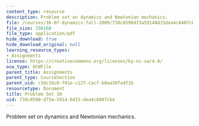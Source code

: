 ```yaml
---
content_type: resource
description: Problem set on dynamics and Newtonian mechanics.
file: /courses/16-07-dynamics-fall-2009/738c8590d73a59148d15dea4c8407cb4_MIT16_07F09_hw10.pdf
file_size: 256168
file_type: application/pdf
hide_download: true
hide_download_original: null
learning_resource_types:
- Assignments
license: https://creativecommons.org/licenses/by-nc-sa/4.0/
ocw_type: OCWFile
parent_title: Assignments
parent_type: CourseSection
parent_uid: c3dc16c0-f81e-c127-cacf-b8aa30fa4f1b
resourcetype: Document
title: Problem Set 10
uid: 738c8590-d73a-5914-8d15-dea4c8407cb4
---
```

Problem set on dynamics and Newtonian mechanics.